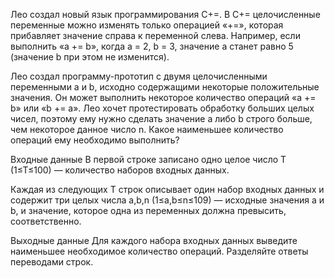 Лео создал новый язык программирования C+=. В C+= целочисленные переменные можно изменять только операцией «+=», которая прибавляет значение справа к переменной слева. Например, если выполнить «a += b», когда a = 2, b = 3, значение a станет равно 5 (значение b при этом не изменится).

Лео создал программу-прототип с двумя целочисленными переменными a и b, исходно содержащими некоторые положительные значения. Он может выполнить некоторое количество операций «a += b» или «b += a». Лео хочет протестировать обработку больших целых чисел, поэтому ему нужно сделать значение a либо b строго больше, чем некоторое данное число n. Какое наименьшее количество операций ему необходимо выполнить?

Входные данные
В первой строке записано одно целое число T (1≤T≤100) — количество наборов входных данных.

Каждая из следующих T строк описывает один набор входных данных и содержит три целых числа a,b,n (1≤a,b≤n≤109) — исходные значения a и b, и значение, которое одна из переменных должна превысить, соответственно.

Выходные данные
Для каждого набора входных данных выведите наименьшее необходимое количество операций. Разделяйте ответы переводами строк.